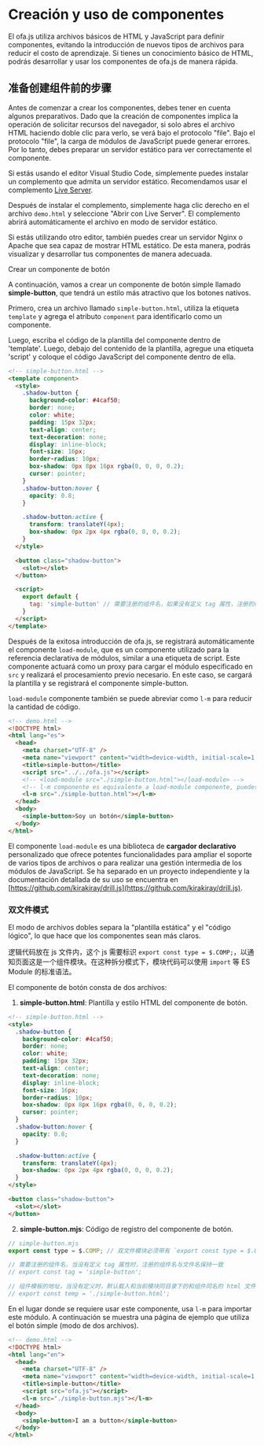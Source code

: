# Creación y uso de componentes

El ofa.js utiliza archivos básicos de HTML y JavaScript para definir componentes, evitando la introducción de nuevos tipos de archivos para reducir el costo de aprendizaje. Si tienes un conocimiento básico de HTML, podrás desarrollar y usar los componentes de ofa.js de manera rápida.

## 准备创建组件前的步骤

Antes de comenzar a crear los componentes, debes tener en cuenta algunos preparativos. Dado que la creación de componentes implica la operación de solicitar recursos del navegador, si solo abres el archivo HTML haciendo doble clic para verlo, se verá bajo el protocolo "file". Bajo el protocolo "file", la carga de módulos de JavaScript puede generar errores. Por lo tanto, debes preparar un servidor estático para ver correctamente el componente.

Si estás usando el editor Visual Studio Code, simplemente puedes instalar un complemento que admita un servidor estático. Recomendamos usar el complemento [Live Server](https://marketplace.visualstudio.com/items?itemName=ritwickdey.LiveServer).

Después de instalar el complemento, simplemente haga clic derecho en el archivo `demo.html` y seleccione "Abrir con Live Server". El complemento abrirá automáticamente el archivo en modo de servidor estático.

Si estás utilizando otro editor, también puedes crear un servidor Nginx o Apache que sea capaz de mostrar HTML estático. De esta manera, podrás visualizar y desarrollar tus componentes de manera adecuada.

Crear un componente de botón

A continuación, vamos a crear un componente de botón simple llamado **simple-button**, que tendrá un estilo más atractivo que los botones nativos.

Primero, crea un archivo llamado `simple-button.html`, utiliza la etiqueta `template` y agrega el atributo `component` para identificarlo como un componente.

Luego, escriba el código de la plantilla del componente dentro de 'template'. Luego, debajo del contenido de la plantilla, agregue una etiqueta 'script' y coloque el código JavaScript del componente dentro de ella.

```html
<!-- simple-button.html -->
<template component>
  <style>
    .shadow-button {
      background-color: #4caf50;
      border: none;
      color: white;
      padding: 15px 32px;
      text-align: center;
      text-decoration: none;
      display: inline-block;
      font-size: 16px;
      border-radius: 10px;
      box-shadow: 0px 8px 16px rgba(0, 0, 0, 0.2);
      cursor: pointer;
    }
    .shadow-button:hover {
      opacity: 0.8;
    }

    .shadow-button:active {
      transform: translateY(4px);
      box-shadow: 0px 2px 4px rgba(0, 0, 0, 0.2);
    }
  </style>

  <button class="shadow-button">
    <slot></slot>
  </button>

  <script>
    export default {
      tag: 'simple-button' // 需要注册的组件名，如果没有定义 tag 属性，注册的组件名与文件名保持一致
    }
  </script>
</template>
```

Después de la exitosa introducción de ofa.js, se registrará automáticamente el componente `load-module`, que es un componente utilizado para la referencia declarativa de módulos, similar a una etiqueta de script. Este componente actuará como un proxy para cargar el módulo especificado en `src` y realizará el procesamiento previo necesario. En este caso, se cargará la plantilla y se registrará el componente simple-button.

`load-module` componente también se puede abreviar como `l-m` para reducir la cantidad de código.

```html
<!-- demo.html -->
<!DOCTYPE html>
<html lang="es">
  <head>
    <meta charset="UTF-8" />
    <meta name="viewport" content="width=device-width, initial-scale=1.0" />
    <title>simple-button</title>
    <script src="../../ofa.js"></script>
    <!-- <load-module src="./simple-button.html"></load-module> -->
    <!-- l-m componente es equivalente a load-module componente, puedes escribir menos código -->
    <l-m src="./simple-button.html"></l-m>
  </head>
  <body>
    <simple-button>Soy un botón</simple-button>
  </body>
</html>
```

El componente `load-module` es una biblioteca de **cargador declarativo** personalizado que ofrece potentes funcionalidades para ampliar el soporte de varios tipos de archivos o para realizar una gestión intermedia de los módulos de JavaScript. Se ha separado en un proyecto independiente y la documentación detallada de su uso se encuentra en [https://github.com/kirakiray/drill.js](https://github.com/kirakiray/drill.js).

### 双文件模式

El modo de archivos dobles separa la "plantilla estática" y el "código lógico", lo que hace que los componentes sean más claros.

逻辑代码放在 js 文件内，这个 js 需要标识 `export const type = $.COMP;`，以通知页面这是一个组件模块。在这种拆分模式下，模块代码可以使用 `import` 等 ES Module 的标准语法。

El componente de botón consta de dos archivos:

1. **simple-button.html**: Plantilla y estilo HTML del componente de botón.

```html
<!-- simple-button.html -->
<style>
  .shadow-button {
    background-color: #4caf50;
    border: none;
    color: white;
    padding: 15px 32px;
    text-align: center;
    text-decoration: none;
    display: inline-block;
    font-size: 16px;
    border-radius: 10px;
    box-shadow: 0px 8px 16px rgba(0, 0, 0, 0.2);
    cursor: pointer;
  }
  .shadow-button:hover {
    opacity: 0.8;
  }

  .shadow-button:active {
    transform: translateY(4px);
    box-shadow: 0px 2px 4px rgba(0, 0, 0, 0.2);
  }
</style>

<button class="shadow-button">
  <slot></slot>
</button>
```

2. **simple-button.mjs**: Código de registro del componente de botón.

```javascript
// simple-button.mjs
export const type = $.COMP; // 双文件模块必须带有 `export const type = $.COMP`

// 需要注册的组件名，当没有定义 tag 属性时，注册的组件名与文件名保持一致
// export const tag = 'simple-button';

// 组件模板的地址，当没有定义时，默认载入和当前模块同目录下的和组件同名的 html 文件
// export const temp = './simple-button.html';
```

En el lugar donde se requiere usar este componente, usa `l-m` para importar este módulo. A continuación se muestra una página de ejemplo que utiliza el botón simple (modo de dos archivos).

```html
<!-- demo.html -->
<!DOCTYPE html>
<html lang="en">
  <head>
    <meta charset="UTF-8" />
    <meta name="viewport" content="width=device-width, initial-scale=1.0" />
    <title>simple-button</title>
    <script src="ofa.js"></script>
    <l-m src="./simple-button.mjs"></l-m> 
  </head>
  <body>
    <simple-button>I am a button</simple-button>
  </body>
</html>
```